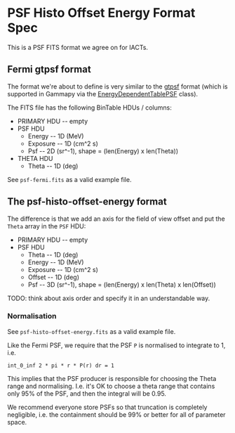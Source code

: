 # PSF Histo Offset Energy Format Spec

This is a PSF FITS format we agree on for IACTs.

## Fermi gtpsf format

The format we're about to define is very similar to the [gtpsf](http://fermi.gsfc.nasa.gov/ssc/data/analysis/scitools/help/gtpsf.txt)
format (which is supported in Gammapy via the [EnergyDependentTablePSF](https://gammapy.readthedocs.org/en/latest/api/gammapy.irf.EnergyDependentTablePSF.html) class).

The FITS file has the following BinTable HDUs / columns:

* PRIMARY HDU -- empty
* PSF HDU
  * Energy -- 1D (MeV)
  * Exposure -- 1D (cm^2 s)
  * Psf -- 2D (sr^-1), shape = (len(Energy) x len(Theta))
* THETA HDU
  * Theta -- 1D (deg)
 
 See `psf-fermi.fits` as a valid example file.
 
## The psf-histo-offset-energy format

The difference is that we add an axis for the field of view offset
and put the `Theta` array in the `PSF` HDU:

* PRIMARY HDU -- empty
* PSF HDU
  * Theta -- 1D (deg)
  * Energy -- 1D (MeV)
  * Exposure -- 1D (cm^2 s)
  * Offset -- 1D (deg)
  * Psf -- 3D (sr^-1), shape = (len(Energy) x len(Theta) x len(Offset))

TODO: think about axis order and specify it in an understandable way.

### Normalisation

See `psf-histo-offset-energy.fits` as a valid example file.

Like the Fermi PSF, we require that the PSF `P` is normalised
to integrate to 1, i.e.
```
int_0_inf 2 * pi * r * P(r) dr = 1
```
This implies that the PSF producer is responsible for choosing the Theta
range and normalising. I.e. it's OK to choose a theta range that contains
only 95% of the PSF, and then the integral will be 0.95.

We recommend everyone store PSFs so that truncation is completely negligible,
i.e. the containment should be 99% or better for all of parameter space.
